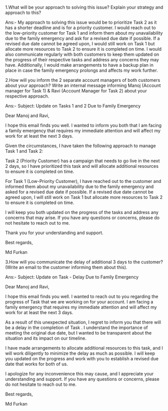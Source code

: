 1.What will be your approach to solving this issue? Explain your strategy and approach to
this?


Ans:- My approach to solving this issue would be to prioritize Task 2 as it has a shorter deadline and is for a 
priority customer. I would reach out to the low-priority customer for Task 1 and inform them about my unavailability
due to the family emergency and ask for a revised due date if possible. If a revised due date cannot be agreed upon, 
I would still work on Task 1 but allocate more resources to Task 2 to ensure it is completed on time. I would also communicate
regularly with both customers to keep them updated on the progress of their respective tasks and address any concerns they 
may have. Additionally, I would make arrangements to have a backup plan in place in case the family emergency prolongs and affects
 my work further.


2.How will you inform the 2 separate account managers of both customers about your
approach? Write an internal message informing Manoj (Account manager for Task 1) &
Ravi (Account Manager for Task 2) about your respective approach.


Ans:-
Subject: Update on Tasks 1 and 2 Due to Family Emergency

Dear Manoj and Ravi,

I hope this email finds you well. I wanted to inform you both that I am facing a family emergency that requires my immediate attention and will affect my work for at least the next 3 days.

Given the circumstances, I have taken the following approach to manage Task 1 and Task 2:

Task 2 (Priority Customer) has a campaign that needs to go live in the next 2 days, so I have prioritized this task and will allocate additional resources to ensure it is completed on time.

For Task 1 (Low-Priority Customer), I have reached out to the customer and informed them about my unavailability due to the family emergency and asked for a revised due date if possible. If a revised due date cannot be agreed upon, I will still work on Task 1 but allocate more resources to Task 2 to ensure it is completed on time.

I will keep you both updated on the progress of the tasks and address any concerns that may arise. If you have any questions or concerns, please do not hesitate to reach out to me.

Thank you for your understanding and support.

Best regards,

Md Furkan


3.How will you communicate the delay of additional 3 days to the customer? (Write an
email to the customer informing them about this).


Ans:- 
Subject: Update on Task  - Delay Due to Family Emergency

Dear Manoj and Ravi,

I hope this email finds you well. I wanted to reach out to you regarding the progress of Task that we are working on for your account. I am facing a family emergency that requires my immediate attention and will affect my work for at least the next 3 days.

As a result of this unexpected situation, I regret to inform you that there will be a delay in the completion of Task . I understand the importance of meeting the original due date, but I wanted to be transparent about the situation and its impact on our timeline.

I have made arrangements to allocate additional resources to this task, and I will work diligently to minimize the delay as much as possible. I will keep you updated on the progress and work with you to establish a revised due date that works for both of us.

I apologize for any inconvenience this may cause, and I appreciate your understanding and support. If you have any questions or concerns, please do not hesitate to reach out to me.

Best regards,

Md Furkan